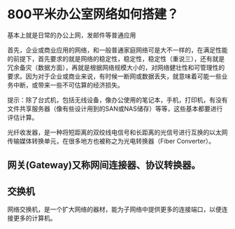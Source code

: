 # 800平米办公室网络如何搭建？

基本上就是日常的办公上网，发邮件等普通应用

首先，企业或商业应用的网络，和一般普通家庭网络可是大不一样的，在满足性能的前提下，首先要求的就是网络的稳定性，稳定性，稳定性（重说三），还有就是冗余备灾（数据方面），再就是根据网络规模大小的，对网络健壮性和可管理性的要求。因为对于企业或商业来说，有时候一断网或数据丢失，就意味着可能一些业务中断，或带来一些不可估算的经济损失。

提示：除了台式机，包括无线设备，像办公使用的笔记本，手机，打印机，有没有文件共享服务器（像有些设计用到的SAN或NAS储存）等等，这些基本都要进行评估计算。

光纤收发器，是一种将短距离的双绞线电信号和长距离的光信号进行互换的以太网传输媒体转换单元，在很多地方也被称之为光电转换器（Fiber Converter）。

## 网关\(Gateway\)又称网间连接器、协议转换器。

## 交换机

网络交换机，是一个扩大网络的器材，能为子网络中提供更多的连接端口，以便连接更多的计算机。

